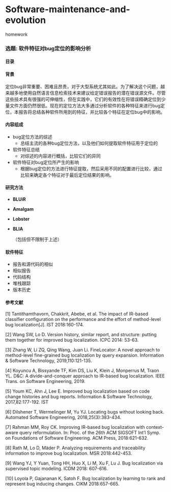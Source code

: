 # Software-maintenance-and-evolution
homework


### 选题: 软件特征对bug定位的影响分析
#### 目录
#### 背景

定位bug非常重要、困难且昂贵，对于大型系统尤其如此。为了解决这个问题，越来越多地使用自然语言信息检索技术来建议给定错误报告的潜在错误源文件。尽管这些技术具有很强的可伸缩性，但在实践中，它们的有效性在将错误精确定位到少量文件方面仍然很低。现在的定位方法大多通过分析软件的各种特征来进行bug定位，本报告将总结各种软件所用到的特征，并比较各个特征在定位bug中的影响。

#### 内容组成

* bug定位方法的综述
  * 总结主流的各种bug定位方法，以及他们如何提取软件特征用于定位的
* 软件特征总结
  * 对综述的内容进行概括，比较它们的异同
* 软件特征对bug定位所产生的影响
  * 根据bug定位的方法进行特征提取，然后采用不同的配置进行比较，通过比较来确定各个特征对于最后定位结果的影响。
#### 研究方法

* **BLUiR**

* **Amalgam**

* **Lobster**

* **BLIA**

  （包括但不限制于上述）

#### 软件特征
* 报告和源代码的相似
* 相似报告
* 代码结构
* 堆栈跟踪
* 版本历史
#### 参考文献

[1] Tantithamthavorn, Chakkrit, Abebe, et al. The impact of IR-based classifier configuration on the performance and the effort of method-level bug localization[J]. IST 2018:160-174.

[2] Wang SW, Lo D. Version history, similar report, and structure: putting them together for improved bug localization. ICPC 2014: 53-63.

[3] Zhang W, Li ZQ, Qing Wang, Juan Li. FineLocator: A novel approach to method-level fine-grained bug localization by query expansion. Information & Software Technology, 2019,110:121-135.

[4] Koyuncu A, Bissyande TF, Kim DS, Liu K, Klein J, Monperrus M, Traon YL. D&C: A divide-and-conquer approach to IR-based bug localization. IEEE Trans. on Software Engineering, 2019.

[5] Youm KC, Ahn J, Lee E. Improved bug localization based on code change histories and bug reports. Information & Software Technology, 2017,82:177-192. IST

[6]  Dilshener T, Wermelinger M, Yu YJ. Locating bugs without looking back. Automated Software Engineering, 2018,25(3):383-434.

[7] Rahman MM, Roy CK. Improving IR-based bug localization with context-aware query reformulation. In: Proc. of the 26th ACM SIGSOFT Int’l Symp. on Foundations of Software Engineering. ACM Press, 2018:621-632.

[8] Rath M, Lo D, Mäder P. Analyzing requirements and traceability information to improve bug localization. MSR 2018:442-453.

[9] Wang YJ, Y Yuan, Tong HH, Huo X, Li M, Xu F, Lu J. Bug localization via supervised topic modeling. ICDM 2018: 607-616.

[10] Loyola P, Gajananan K, Satoh F. Bug localization by learning to rank and represent bug inducing changes. CIKM 2018:657-665.




